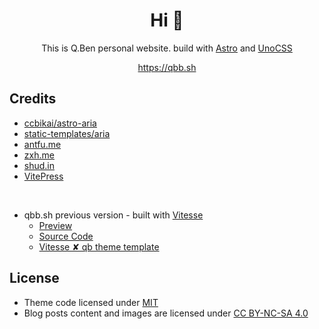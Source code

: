 <h1 align="center">Hi 🤗</h1>

<p align="center">
This is Q.Ben personal website. build with <a href="https://astro.build/">Astro</a> and <a href="https://unocss.dev/">UnoCSS</a>
</p>

<p align="center">
  <a href="https://www.qbb.sh/">https://qbb.sh</a>
</p>

## Credits

- [ccbikai/astro-aria](https://github.com/ccbikai/astro-aria)
- [static-templates/aria](https://github.com/static-templates/aria)
- [antfu.me](https://antfu.me/)
- [zxh.me](https://zxh.me/)
- [shud.in](https://shud.in/)
- [VitePress](https://vitepress.dev/)

<br>

- qbb.sh previous version - built with [Vitesse](https://github.com/antfu-collective/vitesse)
    - [Preview](https://vitesse.qbb.sh/)
    - [Source Code](https://github.com/Zhengqbbb/qbb.sh/tree/vitesse)
    - [Vitesse ✘ qb theme template](https://vitesse-qb.netlify.app/)

## License

- Theme code licensed under [MIT](https://github.com/Zhengqbbb/qbb.sh/blob/main/LICENSE)
- Blog posts content and images are licensed under [CC BY-NC-SA 4.0](https://creativecommons.org/licenses/by-nc/4.0/)
